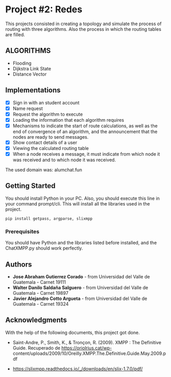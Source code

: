 # Project #2: Redes

This projects consisted in creating a topology and simulate the process of routing with three algorithms. Also the process in which the routing tables are filled.

## ALGORITHMS
- Flooding
- Dijkstra Link State
- Distance Vector

## Implementations

- [x] Sign in with an student account
- [x] Name request
- [x] Request the algorithm to execute
- [x] Loading the information that each algorithm requires
- [x] Mechanisms to indicate the start of route calculations, as well as the end of convergence
      of an algorithm, and the announcement that the nodes are ready to send messages.
- [x] Show contact details of a user
- [x] Viewing the calculated routing table
- [x] When a node receives a message, it must indicate from which node it was received and to which node it was received.

The used domain was: alumchat.fun

## Getting Started

You should install Python in your PC. Also, you should execute this line in your command prompt/cli. This will install all the libraries used in the project.

```
pip install getpass, argparse, slixmpp
```

### Prerequisites

You should have Python and the libraries listed before installed, and the ChatXMPP.py should work perfectly.


## Authors
  - **Jose Abraham Gutierrez Corado** - from Universidad del Valle de Guatemala - Carnet 19111
  - **Walter Danilo Saldaña Salguero** - from Universidad del Valle de Guatemala - Carnet 19897
  - **Javier Alejandro Cotto Argueta** - from Universidad del Valle de Guatemala - Carnet 19324

## Acknowledgments
  With the help of the following documents, this project got done.
  - Saint-Andre,  P.,  Smith,  K.,  &  Tronçon,  R.  (2009).  XMPP :  The  Definitive  Guide.  Recuperado  de 
https://oriolrius.cat/wp-
content/uploads/2009/10/Oreilly.XMPP.The.Definitive.Guide.May.2009.pdf 

  - https://slixmpp.readthedocs.io/_/downloads/en/slix-1.7.0/pdf/
